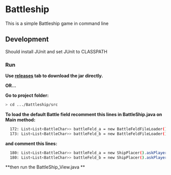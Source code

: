 # Battleship


This is a simple Battleship game in command line

## Development

Should install JUnit and set JUnit to CLASSPATH

### Run

**Use [releases](https://github.com/Momjo/Battleship/releases) tab to download the jar directly.**

**OR...**

**Go to project folder:**
```bash
> cd .../Battleship/src
```
**To load the default Battle field recomment this lines in BattleShip.java on Main method:**
```bash
  172: List<List<BattleChar>> battleFeld_a = new BattleFeldFileLoader().loadFromFile("playerBattleField");
  173: List<List<BattleChar>> battleFeld_b = new BattleFeldFileLoader().loadFromFile("playerBattleField");
```
**and comment this lines:**
```bash
  180: List<List<BattleChar>> battleFeld_a = new ShipPlacer().askPlayerForShips();
  180: List<List<BattleChar>> battleFeld_b = new ShipPlacer().askPlayerForShips();
```

**then run the BattleShip_View.java **
